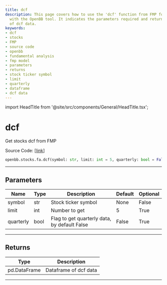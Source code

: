 ```yaml
---
title: dcf
description: This page covers how to use the 'dcf' function from FMP for stocks analysis
  with the OpenBB tool. It indicates the parameters required and returns a dataframe
  of dcf data.
keywords:
- dcf
- stocks
- FMP
- source code
- openbb
- fundamental analysis
- fmp model
- parameters
- returns
- stock ticker symbol
- limit
- quarterly
- dataframe
- dcf data
---
```


import HeadTitle from '@site/src/components/General/HeadTitle.tsx';

<HeadTitle title="dcf - Fa - Stocks - Reference | OpenBB SDK Docs" />

# dcf

Get stocks dcf from FMP

Source Code: [[link](https://github.com/OpenBB-finance/OpenBBTerminal/tree/main/openbb_terminal/stocks/fundamental_analysis/fmp_model.py#L173)]

```python
openbb.stocks.fa.dcf(symbol: str, limit: int = 5, quarterly: bool = False)
```

---

## Parameters

| Name | Type | Description | Default | Optional |
| ---- | ---- | ----------- | ------- | -------- |
| symbol | str | Stock ticker symbol | None | False |
| limit | int | Number to get | 5 | True |
| quarterly | bool | Flag to get quarterly data, by default False | False | True |


---

## Returns

| Type | Description |
| ---- | ----------- |
| pd.DataFrame | Dataframe of dcf data |
---
